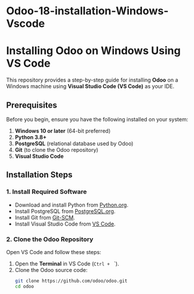 # Odoo-18-installation-Windows-Vscode
# Installing Odoo on Windows Using VS Code  

This repository provides a step-by-step guide for installing **Odoo** on a Windows machine using **Visual Studio Code (VS Code)** as your IDE.  

## Prerequisites  

Before you begin, ensure you have the following installed on your system:  
1. **Windows 10 or later** (64-bit preferred)  
2. **Python 3.8+**  
3. **PostgreSQL** (relational database used by Odoo)  
4. **Git** (to clone the Odoo repository)  
5. **Visual Studio Code**  

## Installation Steps  

### 1. Install Required Software  
- Download and install Python from [Python.org](https://www.python.org/).  
- Install PostgreSQL from [PostgreSQL.org](https://www.postgresql.org/download/).  
- Install Git from [Git-SCM](https://git-scm.com/).  
- Install Visual Studio Code from [VS Code](https://code.visualstudio.com/).  

### 2. Clone the Odoo Repository  
Open VS Code and follow these steps:  
1. Open the **Terminal** in VS Code (`Ctrl + ` `).  
2. Clone the Odoo source code:  
   ```bash  
   git clone https://github.com/odoo/odoo.git  
   cd odoo  
